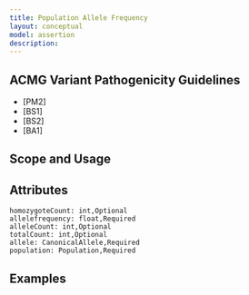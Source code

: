 ```yaml
---
title: Population Allele Frequency
layout: conceptual
model: assertion
description: 
---
```



ACMG Variant Pathogenicity Guidelines
-------------------------------------
* [PM2]
* [BS1]
* [BS2]
* [BA1]

Scope and Usage
---------------

Attributes
----------
    homozygoteCount: int,Optional
    allelefrequency: float,Required
    alleleCount: int,Optional
    totalCount: int,Optional
    allele: CanonicalAllele,Required
    population: Population,Required

Examples
--------
